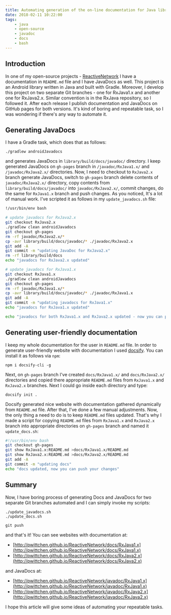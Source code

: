 ```yaml
---
title: Automating generation of the on-line documentation for Java library
date: 2018-02-11 10:22:00
tags:
	- java
	- open-source
	- javadoc
	- docs
	- bash
---
```


Introduction
------------

In one of my open-source projects - [ReactiveNetwork](https://github.com/pwittchen/ReactiveNetwork) I have a documentation in `README.md` file and I have JavaDocs as well. This project is an Android library written in Java and built with Gradle. Moreover, I develop this project on two separate Git branches - one for RxJava1.x and another one for RxJava2.x. Similar convention is in the RxJava repository, so I followed it. After each release I publish documentation and JavaDocs on GitHub pages for both versions. It's kind of boring and repeatable task, so I was wondering if there's any way to automate it.

Generating JavaDocs
-------------------

I have a Gradle task, which does that as follows:

```
./gradlew androidJavadocs
```

and generates JavaDocs in `library/build/docs/javadoc/` directory. I keep generated JavaDocs on `gh-pages` branch in `/javadoc/RxJava1.x/` and `/javadoc/RxJava2.x/` directories. Now, I need to checkout to `RxJava2.x` branch generate JavaDocs, switch to `gh-pages` branch delete contents of `javadoc/RxJava2.x/` directory, copy contents from `library/build/docs/javadoc/` into `javadoc/RxJava2.x/`, commit changes, do the same for `RxJava1.x` branch and push changes. As you noticed, It's a lot of manual work. I've scripted it as follows in my `update_javadocs.sh` file:

```bash
!/usr/bin/env bash

# update javadocs for RxJava2.x
git checkout RxJava2.x
./gradlew clean androidJavadocs
git checkout gh-pages
rm -rf javadoc/RxJava2.x/*
cp -avr library/build/docs/javadoc/* ./javadoc/RxJava2.x
git add -A
git commit -m "updating JavaDoc for RxJava2.x"
rm -rf library/build/docs
echo "javadocs for RxJava2.x updated"

# update javadocs for RxJava1.x
git checkout RxJava1.x
./gradlew clean androidJavadocs
git checkout gh-pages
rm -rf javadoc/RxJava1.x/*
cp -avr library/build/docs/javadoc/* ./javadoc/RxJava1.x
git add -A
git commit -m "updating javadocs for RxJava1.x"
echo "javadocs for RxJava1.x updated"

echo "javadocs for both RxJava1.x and RxJava2.x updated - now you can push your changes"
```

Generating user-friendly documentation
--------------------------------------

I keep my whole documentation for the user in `README.md` file. In order to generate user-friendly website with documentation I used [docsify](https://docsify.js.org). You can install it as follows via `npm`:

```
npm i docsify-cli -g
```

Next, on `gh-pages` branch I've created `docs/RxJava1.x/` and `docs/RxJava2.x/` directories and copied there appropriate `README.md` files from `RxJava1.x` and `RxJava2.x` branches. Next I could go inside each directory and type:

```
docsify init .
```

Docsify generated nice website with documentation gathered dynamically from `README.md` file. After that, I've done a few manual adjustments. Now, the only thing a need to do is to keep `README.md` files updated. That's why I made a script for copying `README.md` files from `RxJava1.x` and `RxJava2.x` branch into appropriate directories on `gh-pages` branch and named it `update_docs.sh`:

```bash
#!/usr/bin/env bash
git checkout gh-pages
git show RxJava1.x:README.md >docs/RxJava1.x/README.md
git show RxJava2.x:README.md >docs/RxJava2.x/README.md
git add -A
git commit -m "updating docs"
echo "docs updated, now you can push your changes"
```

Summary
-------

Now, I have boring process of generating Docs and JavaDocs for two separate Git branches automated and I can simply invoke my scripts:

```
./update_javadocs.sh
./update_docs.sh

git push
```

and that's it! You can see websites with documentation at:

*   [http://pwittchen.github.io/ReactiveNetwork/docs/RxJava1.x](http://pwittchen.github.io/ReactiveNetwork/docs/RxJava1.x)
*   [http://pwittchen.github.io/ReactiveNetwork/docs/RxJava2.x](http://pwittchen.github.io/ReactiveNetwork/docs/RxJava2.x)

and JavaDocs at:

*   [http://pwittchen.github.io/ReactiveNetwork/javadoc/RxJava1.x](http://pwittchen.github.io/ReactiveNetwork/javadoc/RxJava1.x)
*   [http://pwittchen.github.io/ReactiveNetwork/javadoc/RxJava2.x](http://pwittchen.github.io/ReactiveNetwork/javadoc/RxJava2.x)

I hope this article will give some ideas of automating your repeatable tasks.
